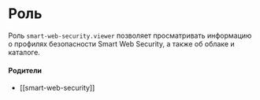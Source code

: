 # Роль

Роль `smart-web-security.viewer` позволяет просматривать информацию о профилях безопасности Smart Web Security, а также об облаке и каталоге.


#### Родители

- [[smart-web-security]]
